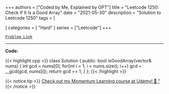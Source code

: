 
+++
authors = ["Coded by Me, Explained by GPT"]
title = "Leetcode 1250: Check If It Is a Good Array"
date = "2021-05-30"
description = "Solution to Leetcode 1250"
tags = [
    
]
categories = [
    "Hard"
]
series = ["Leetcode"]
+++



[`Problem Link`](https://leetcode.com/problems/check-if-it-is-a-good-array/description/)

---

**Code:**

{{< highlight cpp >}}
class Solution {
public:
    bool isGoodArray(vector<int>& nums) {
        int gcd = nums[0];
        for(int i = 1; i < nums.size(); i++)
            gcd = __gcd(gcd, nums[i]);
        return gcd == 1;
    }
};
{{< /highlight >}}



{{< notice tip >}}
[Check out my Momentum Learning course at Udemy! 🚀 "](https://www.udemy.com/course/blind-75-the-data-structures-and-algorithms-essentials/)
{{< /notice >}}

